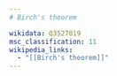 ```yaml
---
# Birch's theorem

wikidata: Q3527019
msc_classification: 11
wikipedia_links:
  - "[[Birch's theorem]]"
---
```

